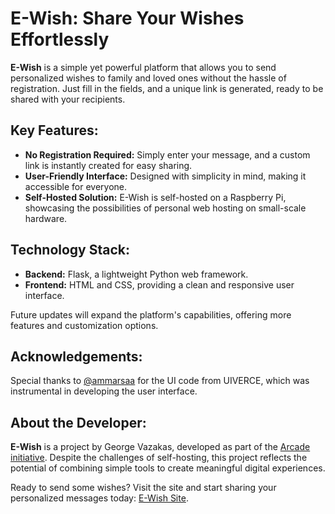 <h1>E-Wish: Share Your Wishes Effortlessly</h1>
<p><strong>E-Wish</strong> is a simple yet powerful platform that allows you to send personalized wishes to family and loved ones without the hassle of registration. Just fill in the fields, and a unique link is generated, ready to be shared with your recipients.</p>
<h2>Key Features:</h2>
    <ul>
        <li><strong>No Registration Required:</strong> Simply enter your message, and a custom link is instantly created for easy sharing.</li>
        <li><strong>User-Friendly Interface:</strong> Designed with simplicity in mind, making it accessible for everyone.</li>
        <li><strong>Self-Hosted Solution:</strong> E-Wish is self-hosted on a Raspberry Pi, showcasing the possibilities of personal web hosting on small-scale hardware.</li>
    </ul>
<h2>Technology Stack:</h2>
    <ul>
        <li><strong>Backend:</strong> Flask, a lightweight Python web framework.</li>
        <li><strong>Frontend:</strong> HTML and CSS, providing a clean and responsive user interface.</li>
    </ul>
<p>Future updates will expand the platform's capabilities, offering more features and customization options.</p>

<h2>Acknowledgements:</h2>
<p>Special thanks to <a href="https://github.com/ammarsaa">@ammarsaa</a> for the UI code from UIVERCE, which was instrumental in developing the user interface.</p>

<h2>About the Developer:</h2>
<p><strong>E-Wish</strong> is a project by George Vazakas, developed as part of the <a href="https://hackclub.com/arcade/?param=slack">Arcade initiative</a>. Despite the challenges of self-hosting, this project reflects the potential of combining simple tools to create meaningful digital experiences.</p>

<p>Ready to send some wishes? Visit the site and start sharing your personalized messages today: <a href="http://e-wish.ddnsfree.com/">E-Wish Site</a>.</p>
